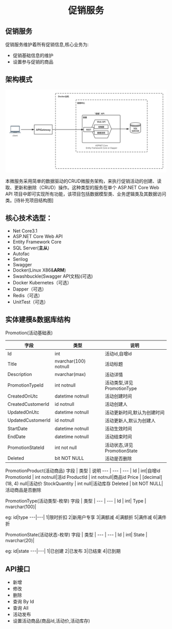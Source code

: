 
# <center>促销服务</center>
## 促销服务
促销服务维护着所有促销信息,核心业务为:
- 促销基础信息的维护
- 设置参与促销的商品

## 架构模式
![avatar](/img/促销中心架构图.png)

本微服务采用简单的数据驱动的CRUD微服务架构，来执行促销活动的创建、读取、更新和删除（CRUD）操作。这种类型的服务在单个 ASP.NET Core Web API 项目中即可实现所有功能，该项目包括数据模型类、业务逻辑类及其数据访问类。[待补充项目结构图]

## 核心技术选型：
- Net Core3.1
- ASP.NET Core Web API
- Entity Framework Core
- SQL Server(**主从**)
- Autofac
- Serilog
- Swagger
- Docker(Linux X86&**ARM**)
- Swashbuckle(Swagger API文档)(可选)
- Docker Kubernetes（可选）
- Dapper（可选）
- Redis（可选）
- UnitTest（可选）

## 实体建模&数据库结构

Promotion(活动基础表)

字段 | 类型 | 说明
--- | --- | --- |
Id | int|活动id,自增id
Title | nvarchar(100) notnull|活动标题
Description | nvarchar(max)|活动详情
PromotionTypeId | int notnull|活动类型,详见PromotionType
CreatedOnUtc|datetime notnull|活动创建时间
CreatedCustomerId|id notnull|活动创建人
UpdatedOnUtc|datetime notnull|活动更新时间,默认为创建时间
UpdatedCustomerId|id notnull|活动更新人,默认为创建人
StartDate | datetime notnull|活动生效时间
EndDate | datetime notnull|活动结束时间
PromotionStateId|int not null|活动状态,详见PromotionState
Deleted | bit NOT NULL|活动是否删除


PromotionProduct(活动商品)
字段 | 类型 | 说明
--- | --- | --- |
Id | int|自增id
PromotionId | int notnull|活id
ProductId | int notnull|商品id
Price | [decimal](18, 4) null|活动价
StockQuantity | int null|活动库存
Deleted | bit NOT NULL|活动商品是否删除



PromotionType(活动类型-枚举)
字段 | 类型 | 
--- | --- | 
Id | int|
Type | nvarchar(100)|

eg:
id|type
---|---|
1|限时折扣
2|新用户专享
3|满额减
4|满额折
5|满件减
6|满件折

PromotionState(活动状态-枚举)
字段 | 类型 | 
--- | --- | 
Id | int|
State | nvarchar(20)|

eg:
id|state
---|---|
1|已创建
2|已发布
3|已结束
4|已到期



##  API接口
- 新增
- 修改
- 删除
- 查询 By Id
- 查询 All
- 活动发布
- 设置活动商品(商品Id,活动价,活动库存)



